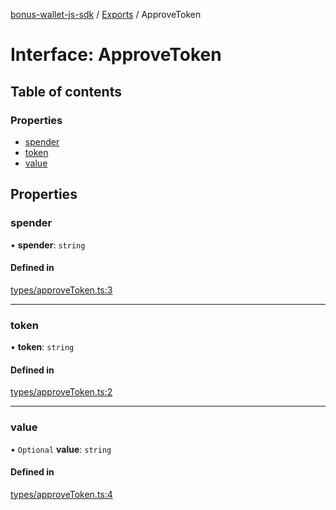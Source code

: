[bonus-wallet-js-sdk](../README.md) / [Exports](../modules.md) / ApproveToken

# Interface: ApproveToken

## Table of contents

### Properties

- [spender](ApproveToken.md#spender)
- [token](ApproveToken.md#token)
- [value](ApproveToken.md#value)

## Properties

### spender

• **spender**: `string`

#### Defined in

[types/approveToken.ts:3](https://github.com/study-core/bonus-wallet-js-sdk/blob/55d69f8/src/types/approveToken.ts#L3)

___

### token

• **token**: `string`

#### Defined in

[types/approveToken.ts:2](https://github.com/study-core/bonus-wallet-js-sdk/blob/55d69f8/src/types/approveToken.ts#L2)

___

### value

• `Optional` **value**: `string`

#### Defined in

[types/approveToken.ts:4](https://github.com/study-core/bonus-wallet-js-sdk/blob/55d69f8/src/types/approveToken.ts#L4)
